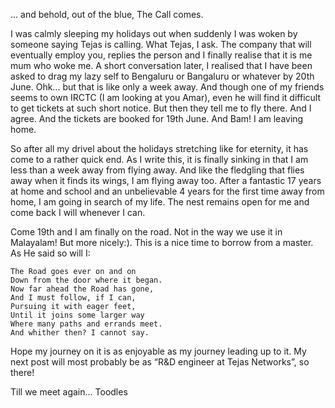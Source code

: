 ... and behold, out of the blue, The Call comes.

I was calmly sleeping my holidays out when suddenly I was woken by someone saying Tejas is calling. What Tejas, I ask. The company that will eventually employ you, replies the person and I finally realise that it is me mum who woke me. A short conversation later, I realised that I have been asked to drag my lazy self to Bengaluru or Bangaluru or whatever by 20th June. Ohk... but that is like only a week away. And though one of my friends seems to own IRCTC (I am looking at you Amar), even he will find it difficult to get tickets at such short notice. But then they tell me to fly there. And I agree. And the tickets are booked for 19th June. And Bam! I am leaving home.

So after all my drivel about the holidays stretching like for eternity, it has come to a rather quick end. As I write this, it is finally sinking in that I am less than a week away from flying away. And like the fledgling that flies away when it finds its wings, I am flying away too. After a fantastic 17 years at home and school and an unbelievable 4 years for the first time away from home, I am going in search of my life. The nest remains open for me and come back I will whenever I can.

 Come 19th and I am finally on the road. Not in the way we use it in Malayalam! But more nicely:). This is a nice time to borrow
 from a master. As He said so will I:

```
The Road goes ever on and on  
Down from the door where it began.  
Now far ahead the Road has gone,  
And I must follow, if I can,  
Pursuing it with eager feet,  
Until it joins some larger way  
Where many paths and errands meet.  
And whither then? I cannot say.    
```

Hope my journey on it is as enjoyable as my journey leading up to it. My next post will most probably be as “R&D engineer at Tejas
Networks”, so there!

Till we meet again...
Toodles
